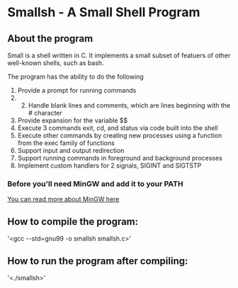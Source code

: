 # Smallsh - A Small Shell Program

## About the program

Small is a shell written in C. It implements a small subset of featuers of other well-known shells, such as bash.

The program has the ability to do the following

1. Provide a prompt for running commands
2. 2. Handle blank lines and comments, which are lines beginning with the # character
3. Provide expansion for the variable $$
4. Execute 3 commands exit, cd, and status via code built into the shell
5. Execute other commands by creating new processes using a function from the exec family of functions
6. Support input and output redirection
7. Support running commands in foreground and background processes
8. Implement custom handlers for 2 signals, SIGINT and SIGTSTP


### Before you'll need MinGW and add it to your PATH
[You can read more about MinGW here](https://sourceforge.net/projects/mingw/)

## How to compile the program:

'<gcc --std=gnu99 -o smallsh smallsh.c>'

## How to run the program after compiling:
  
  '<./smallsh>'